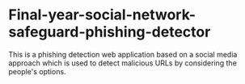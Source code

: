 # Final-year-social-network-safeguard-phishing-detector
  This is a phishing detection web application based on a social media approach which is used to detect malicious URLs by considering the people's options.
